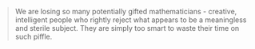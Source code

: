 >We are losing so many potentially gifted mathematicians - creative, intelligent people who rightly reject what appears to be a meaningless and sterile subject. They are simply too smart to waste their time on such piffle.